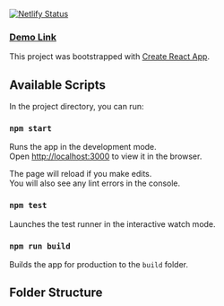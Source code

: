 [![Netlify Status](https://api.netlify.com/api/v1/badges/8f873a02-b21f-497e-a0c4-96f5042382fe/deploy-status?branch=main)](https://app.netlify.com/sites/curious-malasada-a8be61/deploys)

### [Demo Link](https://curious-malasada-a8be61.netlify.app/)


This project was bootstrapped with [Create React App](https://github.com/facebook/create-react-app).

## Available Scripts

In the project directory, you can run:

### `npm start`

Runs the app in the development mode.\
Open [http://localhost:3000](http://localhost:3000) to view it in the browser.

The page will reload if you make edits.\
You will also see any lint errors in the console.

### `npm test`

Launches the test runner in the interactive watch mode.

### `npm run build`

Builds the app for production to the `build` folder.

## Folder Structure

